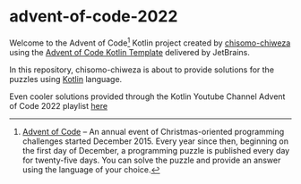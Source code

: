 # advent-of-code-2022

Welcome to the Advent of Code[^aoc] Kotlin project created by [chisomo-chiweza][github] using the [Advent of Code Kotlin Template][template] delivered by JetBrains.

In this repository, chisomo-chiweza is about to provide solutions for the puzzles using [Kotlin][kotlin] language.

Even cooler solutions provided through the Kotlin Youtube Channel Advent of Code 2022 playlist [here](https://youtube.com/playlist?list=PLlFc5cFwUnmwxQlKf8uWp-la8BVSTH47J)


[^aoc]:
    [Advent of Code][aoc] – An annual event of Christmas-oriented programming challenges started December 2015.
    Every year since then, beginning on the first day of December, a programming puzzle is published every day for twenty-five days.
    You can solve the puzzle and provide an answer using the language of your choice.

[aoc]: https://adventofcode.com
[docs]: https://kotlinlang.org/docs/home.html
[github]: https://github.com/chisomo-chiweza
[issues]: https://github.com/kotlin-hands-on/advent-of-code-kotlin-template/issues
[kotlin]: https://kotlinlang.org
[slack]: https://surveys.jetbrains.com/s3/kotlin-slack-sign-up
[template]: https://github.com/kotlin-hands-on/advent-of-code-kotlin-template
